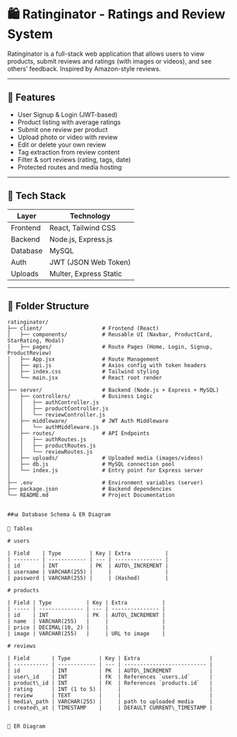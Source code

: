 # 🛍️ Ratinginator - Ratings and Review System

Ratinginator is a full-stack web application that allows users to view products, submit reviews and ratings (with images or videos), and see others’ feedback. Inspired by Amazon-style reviews.

---

## 🚀 Features

- User Signup & Login (JWT-based)
- Product listing with average ratings
- Submit one review per product
- Upload photo or video with review
- Edit or delete your own review
- Tag extraction from review content
- Filter & sort reviews (rating, tags, date)
- Protected routes and media hosting

---

## 🧠 Tech Stack

| Layer     | Technology                |
|-----------|---------------------------|
| Frontend  | React, Tailwind CSS       |
| Backend   | Node.js, Express.js       |
| Database  | MySQL                     |
| Auth      | JWT (JSON Web Token)      |
| Uploads   | Multer, Express Static    |

---

## 🧩 Folder Structure

```plaintext
ratinginator/
├── client/                   # Frontend (React)
│   ├── components/           # Reusable UI (Navbar, ProductCard, StarRating, Modal)
│   ├── pages/                # Route Pages (Home, Login, Signup, ProductReview)
│   ├── App.jsx               # Route Management
│   ├── api.js                # Axios config with token headers
│   ├── index.css             # Tailwind styling
│   └── main.jsx              # React root render
│
├── server/                   # Backend (Node.js + Express + MySQL)
│   ├── controllers/          # Business Logic
│   │   ├── authController.js
│   │   ├── productController.js
│   │   └── reviewController.js
│   ├── middleware/           # JWT Auth Middleware
│   │   └── authMiddleware.js
│   ├── routes/               # API Endpoints
│   │   ├── authRoutes.js
│   │   ├── productRoutes.js
│   │   └── reviewRoutes.js
│   ├── uploads/              # Uploaded media (images/videos)
│   ├── db.js                 # MySQL connection pool
│   └── index.js              # Entry point for Express server
│
├── .env                      # Environment variables (server)
├── package.json              # Backend dependencies
└── README.md                 # Project Documentation


##📊 Database Schema & ER Diagram

📁 Tables

# users

| Field    | Type         | Key | Extra           |
| -------- | ------------ | --- | --------------- |
| id       | INT          | PK  | AUTO\_INCREMENT |
| username | VARCHAR(255) |     |                 |
| password | VARCHAR(255) |     | (Hashed)        |

# products

| Field | Type           | Key | Extra           |
| ----- | -------------- | --- | --------------- |
| id    | INT            | PK  | AUTO\_INCREMENT |
| name  | VARCHAR(255)   |     |                 |
| price | DECIMAL(10, 2) |     |                 |
| image | VARCHAR(255)   |     | URL to image    |

# reviews

| Field       | Type         | Key | Extra                      |
| ----------- | ------------ | --- | -------------------------- |
| id          | INT          | PK  | AUTO\_INCREMENT            |
| user\_id    | INT          | FK  | References `users.id`      |
| product\_id | INT          | FK  | References `products.id`   |
| rating      | INT (1 to 5) |     |                            |
| review      | TEXT         |     |                            |
| media\_path | VARCHAR(255) |     | path to uploaded media     |
| created\_at | TIMESTAMP    |     | DEFAULT CURRENT\_TIMESTAMP |


🧩 ER Diagram

